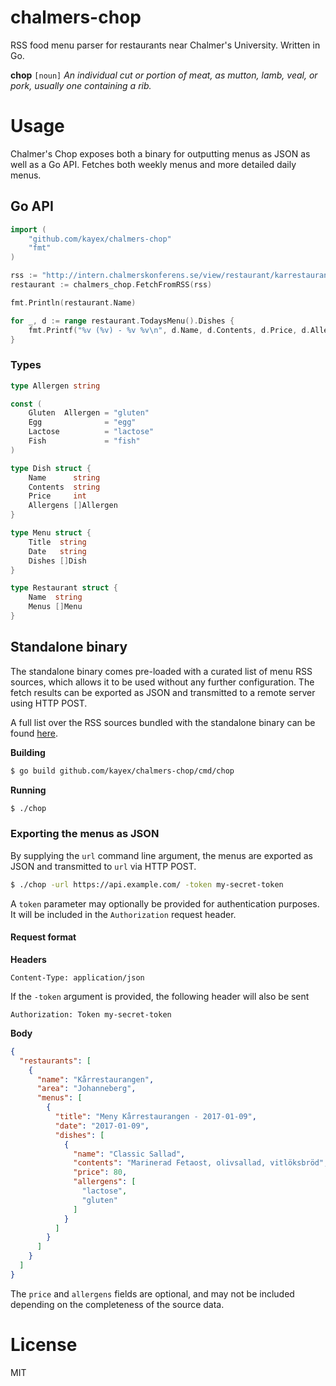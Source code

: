 # chalmers-chop
RSS food menu parser for restaurants near Chalmer's University. Written in Go.

**chop** `[noun]` *An individual cut or portion of meat, as mutton, lamb, veal, or pork, usually one containing a rib.*

# Usage
Chalmer's Chop exposes both a binary for outputting menus as JSON as well as a Go API. Fetches both weekly menus and more detailed daily menus.

## Go API
```go
import (
	"github.com/kayex/chalmers-chop"
	"fmt"
)

rss := "http://intern.chalmerskonferens.se/view/restaurant/karrestaurangen/Veckomeny.rss"
restaurant := chalmers_chop.FetchFromRSS(rss)

fmt.Println(restaurant.Name)

for _, d := range restaurant.TodaysMenu().Dishes {
	fmt.Printf("%v (%v) - %v %v\n", d.Name, d.Contents, d.Price, d.Allergens)
}
```

### Types
```go
type Allergen string

const (
	Gluten  Allergen = "gluten"
	Egg              = "egg"
	Lactose          = "lactose"
	Fish             = "fish"
)

type Dish struct {
	Name      string
	Contents  string
	Price     int
	Allergens []Allergen
}

type Menu struct {
	Title  string
	Date   string
	Dishes []Dish
}

type Restaurant struct {
	Name  string
	Menus []Menu
}

```

## Standalone binary
The standalone binary comes pre-loaded with a curated list of menu RSS sources, which allows it to be used without any further configuration. The fetch results can be exported as JSON and transmitted to a remote server using HTTP POST.

A full list over the RSS sources bundled with the standalone binary can be found [here](https://github.com/kayex/chalmers-chop/blob/master/config/static.go).

**Building**
```bash
$ go build github.com/kayex/chalmers-chop/cmd/chop
```

**Running**
```bash
$ ./chop
```

### Exporting the menus as JSON
By supplying the `url` command line argument, the menus are exported as JSON and transmitted to `url` via HTTP POST.

```bash
$ ./chop -url https://api.example.com/ -token my-secret-token
```
A `token` parameter may optionally be provided for authentication purposes. It will be included in the `Authorization` request header.

#### Request format

**Headers**
```http
Content-Type: application/json
```

If the `-token` argument is provided, the following header will also be sent
```http
Authorization: Token my-secret-token
```

**Body**
```json
{
  "restaurants": [
    {
      "name": "Kårrestaurangen",
      "area": "Johanneberg",
      "menus": [
        {
          "title": "Meny Kårrestaurangen - 2017-01-09",
          "date": "2017-01-09",
          "dishes": [
            {  
              "name": "Classic Sallad",
              "contents": "Marinerad Fetaost, olivsallad, vitlöksbröd",
              "price": 80,
              "allergens": [  
                "lactose",
                "gluten"
              ]
            }
          ]
        }
      ]
    }
  ]
}
```
The `price` and `allergens` fields are optional, and may not be included depending on the completeness of the source data.

# License
MIT
